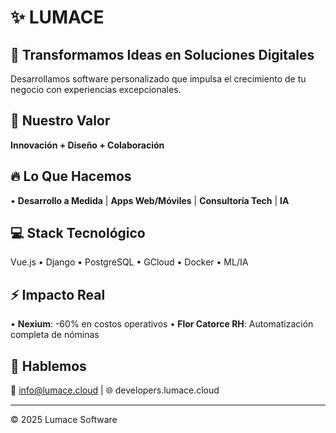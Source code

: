 # ✨ LUMACE

## 🚀 Transformamos Ideas en Soluciones Digitales

Desarrollamos software personalizado que impulsa el crecimiento de tu negocio con experiencias excepcionales.

## 💎 Nuestro Valor

**Innovación + Diseño + Colaboración**

## 🔥 Lo Que Hacemos
• **Desarrollo a Medida** | **Apps Web/Móviles** | **Consultoría Tech** | **IA**

## 💻 Stack Tecnológico

Vue.js • Django • PostgreSQL • GCloud • Docker • ML/IA

## ⚡ Impacto Real

• **Nexium**: -60% en costos operativos
• **Flor Catorce RH**: Automatización completa de nóminas

## 📩 Hablemos

📧 info@lumace.cloud | 🌐 developers.lumace.cloud

---

© 2025 Lumace Software
